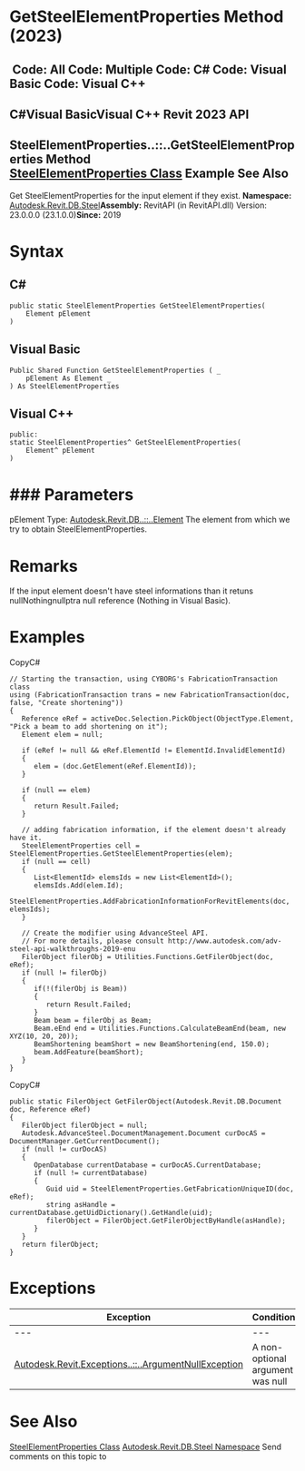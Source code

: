 # GetSteelElementProperties Method (2023)

﻿
 Code: All Code: Multiple Code: C# Code: Visual Basic Code: Visual C++   
---  
C#Visual BasicVisual C++
Revit 2023 API  
---  
SteelElementProperties..::..GetSteelElementProperties Method   
[SteelElementProperties Class](911b649a-d108-14a2-dc09-8e97d489c17d.md "SteelElementProperties Class") Example See Also  
---  
Get SteelElementProperties for the input element if they exist. 
**Namespace:** [Autodesk.Revit.DB.Steel](9b98b590-ace1-9487-a688-8942d90305f1.md "Autodesk.Revit.DB.Steel Namespace")**Assembly:** RevitAPI (in RevitAPI.dll) Version: 23.0.0.0 (23.1.0.0)**Since:** 2019 
# Syntax
C#  
---  
```text
public static SteelElementProperties GetSteelElementProperties(
	Element pElement
)
```
  
Visual Basic  
---  
```text
Public Shared Function GetSteelElementProperties ( _
	pElement As Element _
) As SteelElementProperties
```
  
Visual C++  
---  
```text
public:
static SteelElementProperties^ GetSteelElementProperties(
	Element^ pElement
)
```
  
# ### Parameters
pElement
    Type: [Autodesk.Revit.DB..::..Element](eb16114f-69ea-f4de-0d0d-f7388b105a16.md "Element Class") The element from which we try to obtain SteelElementProperties. 
# Remarks
If the input element doesn't have steel informations than it retuns nullNothingnullptra null reference (Nothing in Visual Basic). 
# Examples
CopyC#
```text
// Starting the transaction, using CYBORG's FabricationTransaction class
using (FabricationTransaction trans = new FabricationTransaction(doc, false, "Create shortening"))
{
   Reference eRef = activeDoc.Selection.PickObject(ObjectType.Element, "Pick a beam to add shortening on it");
   Element elem = null;

   if (eRef != null && eRef.ElementId != ElementId.InvalidElementId)
   {
      elem = (doc.GetElement(eRef.ElementId));
   }

   if (null == elem)
   {
      return Result.Failed;
   }

   // adding fabrication information, if the element doesn't already have it.
   SteelElementProperties cell = SteelElementProperties.GetSteelElementProperties(elem);
   if (null == cell)
   {
      List<ElementId> elemsIds = new List<ElementId>();
      elemsIds.Add(elem.Id);
      SteelElementProperties.AddFabricationInformationForRevitElements(doc, elemsIds);
   }

   // Create the modifier using AdvanceSteel API.
   // For more details, please consult http://www.autodesk.com/adv-steel-api-walkthroughs-2019-enu
   FilerObject filerObj = Utilities.Functions.GetFilerObject(doc, eRef);
   if (null != filerObj)
   {
      if(!(filerObj is Beam))
      {
         return Result.Failed;
      }
      Beam beam = filerObj as Beam;
      Beam.eEnd end = Utilities.Functions.CalculateBeamEnd(beam, new XYZ(10, 20, 20));
      BeamShortening beamShort = new BeamShortening(end, 150.0);
      beam.AddFeature(beamShort);
   }
}
```

CopyC#
```text
public static FilerObject GetFilerObject(Autodesk.Revit.DB.Document doc, Reference eRef)
{
   FilerObject filerObject = null;
   Autodesk.AdvanceSteel.DocumentManagement.Document curDocAS = DocumentManager.GetCurrentDocument();
   if (null != curDocAS)
   {
      OpenDatabase currentDatabase = curDocAS.CurrentDatabase;
      if (null != currentDatabase)
      {
         Guid uid = SteelElementProperties.GetFabricationUniqueID(doc, eRef);
         string asHandle = currentDatabase.getUidDictionary().GetHandle(uid);
         filerObject = FilerObject.GetFilerObjectByHandle(asHandle);
      }
   }
   return filerObject;
}
```

# Exceptions
| Exception | Condition |
| --- | --- |
| --- | --- |
| [Autodesk.Revit.Exceptions..::..ArgumentNullException](631e1424-60f4-929b-4e52-dda9dcd26316.md "ArgumentNullException Class") | A non-optional argument was null |

# See Also
[SteelElementProperties Class](911b649a-d108-14a2-dc09-8e97d489c17d.md "SteelElementProperties Class")
[Autodesk.Revit.DB.Steel Namespace](9b98b590-ace1-9487-a688-8942d90305f1.md "Autodesk.Revit.DB.Steel Namespace")
Send comments on this topic to 
